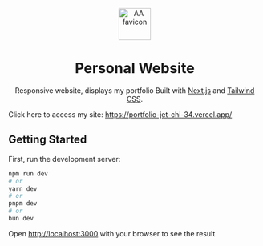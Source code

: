 <p align="center">
  <img src="./public/favicon.ico" alt="AA favicon" width="64" height="64">
</p>

<h1 align="center">
    Personal Website 
</h1>
<p align="center">
Responsive website, displays my portfolio Built with <a href="https://nextjs.org" target="_blank">Next.js</a> and <a href="https://tailwindcss.com" target="_blank">Tailwind CSS</a>.
  
</p>

Click here to access my site: https://portfolio-jet-chi-34.vercel.app/


## Getting Started

First, run the development server:

```bash
npm run dev
# or
yarn dev
# or
pnpm dev
# or
bun dev
```

Open [http://localhost:3000](http://localhost:3000) with your browser to see the result.
